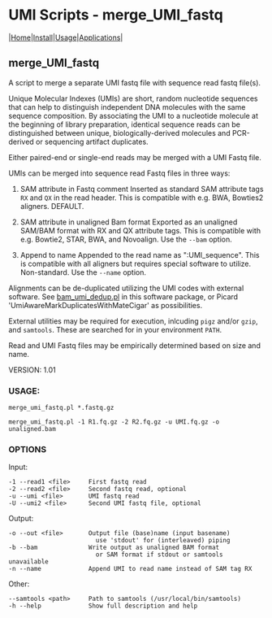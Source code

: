 # UMI Scripts - merge\_UMI\_fastq

|[Home](Readme.md)|[Install](Install.md)|[Usage](Usage.md)|[Applications](Applications.md)|

## merge\_UMI\_fastq

A script to merge a separate UMI fastq file with sequence read fastq file(s). 

Unique Molecular Indexes (UMIs) are short, random nucleotide sequences that can
help to distinguish independent DNA molecules with the same sequence
composition. By associating the UMI to a nucleotide molecule at the beginning of
library preparation, identical sequence reads can be distinguished between
unique, biologically-derived molecules and PCR-derived or sequencing artifact
duplicates.

Either paired-end or single-end reads may be merged with a UMI Fastq file.

UMIs can be merged into sequence read Fastq files in three ways:

1. SAM attribute in Fastq comment
	Inserted as standard SAM attribute tags `RX` and `QX` in the read header.
	This is compatible with e.g. BWA, Bowties2 aligners. DEFAULT.

2. SAM attribute in unaligned Bam format
	Exported as an unaligned SAM/BAM format with RX and QX attribute tags.
	This is compatible with e.g. Bowtie2, STAR, BWA, and Novoalign.
	Use the `--bam` option.

3. Append to name
	Appended to the read name as ":UMI_sequence". This is compatible with 
	all aligners but requires special software to utilize. Non-standard. 
	Use the `--name` option.

Alignments can be de-duplicated utilizing the UMI codes with external software.
See [bam_umi_dedup.pl](bam_umi_dedup.md) in this software package, or 
Picard 'UmiAwareMarkDuplicatesWithMateCigar' as possibilities.

External utilities may be required for execution, inlcuding `pigz` and/or `gzip`,
and `samtools`. These are searched for in your environment `PATH`.

Read and UMI Fastq files may be empirically determined based on size and name. 


VERSION: 1.01

### USAGE: 
    merge_umi_fastq.pl *.fastq.gz
    
    merge_umi_fastq.pl -1 R1.fq.gz -2 R2.fq.gz -u UMI.fq.gz -o unaligned.bam

### OPTIONS

Input:

    -1 --read1 <file>     First fastq read
    -2 --read2 <file>     Second fastq read, optional
    -u --umi <file>       UMI fastq read
    -U --umi2 <file>      Second UMI fastq file, optional

Output:

    -o --out <file>       Output file (base)name (input basename)
                            use 'stdout' for (interleaved) piping
    -b --bam              Write output as unaligned BAM format
                            or SAM format if stdout or samtools unavailable 
    -n --name             Append UMI to read name instead of SAM tag RX

Other:

    --samtools <path>     Path to samtools (/usr/local/bin/samtools)
    -h --help             Show full description and help


